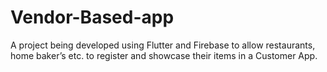 # Vendor-Based-app
A project being developed using Flutter and Firebase to allow restaurants, home baker’s etc. to register and showcase their items in a Customer App.
